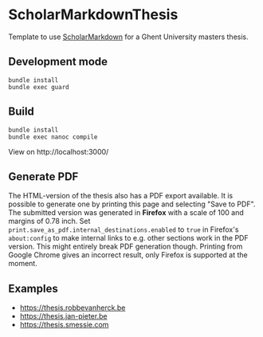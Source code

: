 # ScholarMarkdownThesis

Template to use [ScholarMarkdown][scholarmarkdown] for a Ghent University
masters thesis.

## Development mode

```
bundle install
bundle exec guard
```

## Build

```
bundle install
bundle exec nanoc compile
```

View on http://localhost:3000/


[scholarmarkdown]: https://github.com/rubensworks/ScholarMarkdown/

## Generate PDF

The HTML-version of the thesis also has a PDF export available. It is possible
to generate one by printing this page and selecting "Save to PDF".  The
submitted version was generated in **Firefox** with a scale of 100 and margins of
0.78 inch.
Set `print.save_as_pdf.internal_destinations.enabled` to `true` in
Firefox's `about:config` to make internal links to e.g. other sections work in
the PDF version. This might entirely break PDF generation though.
Printing from Google Chrome gives an incorrect result, only Firefox is supported
at the moment.

## Examples

- https://thesis.robbevanherck.be
- https://thesis.jan-pieter.be
- https://thesis.smessie.com
